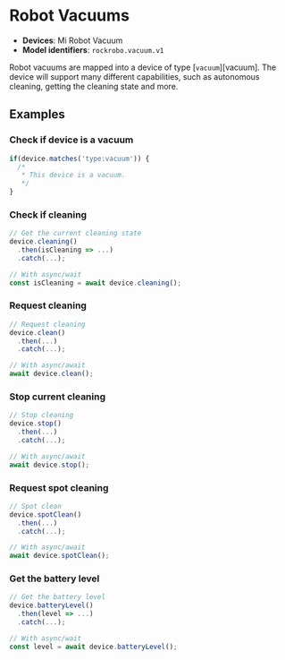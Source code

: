 # Robot Vacuums

* **Devices**: Mi Robot Vacuum
* **Model identifiers**: `rockrobo.vacuum.v1`

Robot vacuums are mapped into a device of type [`vacuum`][vacuum]. The device
will support many different capabilities, such as autonomous cleaning, getting
the cleaning state and more.

## Examples

### Check if device is a vacuum

```javascript
if(device.matches('type:vacuum')) {
  /*
   * This device is a vacuum.
   */
}
```

### Check if cleaning

```javascript
// Get the current cleaning state
device.cleaning()
  .then(isCleaning => ...)
  .catch(...);

// With async/wait
const isCleaning = await device.cleaning();
```

### Request cleaning

```javascript
// Request cleaning
device.clean()
  .then(...)
  .catch(...);

// With async/await
await device.clean();
```

### Stop current cleaning

```javascript
// Stop cleaning
device.stop()
  .then(...)
  .catch(...);

// With async/await
await device.stop();
```

### Request spot cleaning

```javascript
// Spot clean
device.spotClean()
  .then(...)
  .catch(...);

// With async/await
await device.spotClean();
```

### Get the battery level

```javascript
// Get the battery level
device.batteryLevel()
  .then(level => ...)
  .catch(...);

// With async/wait
const level = await device.batteryLevel();
```
